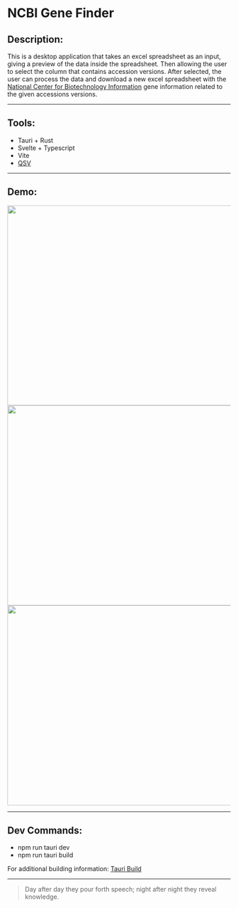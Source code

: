 
# NCBI Gene Finder

## Description:

This is a desktop application that takes an excel spreadsheet as an input, giving a preview of the data inside the spreadsheet. Then allowing the user to select the column that contains accession versions. After selected, the user can process the data and download a new excel spreadsheet with the [National Center for Biotechnology Information](https://www.ncbi.nlm.nih.gov/) gene information related to the given accessions versions.

----

## Tools:

- Tauri + Rust
- Svelte + Typescript
- Vite
- [QSV](https://github.com/jqnatividad/qsv)

----

## Demo:

<img src="https://github.com/sethcg/ncbi-gene-finder/assets/8952745/72c05e28-84f2-4c2f-83a4-5e8f3512c4ca" width="600" height="450">
<img src="https://github.com/sethcg/ncbi-gene-finder/assets/8952745/81757597-ded7-4210-9f33-f1b5c226df9f" width="600" height="450">
<img src="https://github.com/sethcg/ncbi-gene-finder/assets/8952745/0ff05978-a36a-4f17-a3dd-ac042f1c800e" width="600" height="450">

----

## Dev Commands:

- npm run tauri dev
- npm run tauri build

For additional building information: [Tauri Build](https://tauri.app/v1/guides/building/)

----

> Day after day they pour forth speech; night after night they reveal knowledge.
